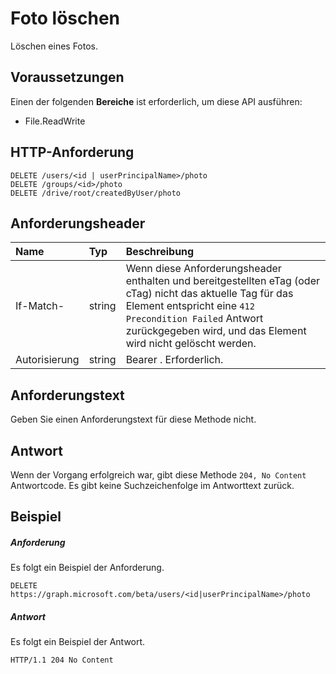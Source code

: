 # <a name="delete-photo"></a>Foto löschen

Löschen eines Fotos.
## <a name="prerequisites"></a>Voraussetzungen
Einen der folgenden **Bereiche** ist erforderlich, um diese API ausführen:

  * File.ReadWrite

## <a name="http-request"></a>HTTP-Anforderung
<!-- { "blockType": "ignored" } -->
```http
DELETE /users/<id | userPrincipalName>/photo
DELETE /groups/<id>/photo
DELETE /drive/root/createdByUser/photo

```
## <a name="request-headers"></a>Anforderungsheader
| Name       | Typ | Beschreibung|
|:---------------|:--------|:----------|
| If-Match-  | string  | Wenn diese Anforderungsheader enthalten und bereitgestellten eTag (oder cTag) nicht das aktuelle Tag für das Element entspricht eine `412 Precondition Failed` Antwort zurückgegeben wird, und das Element wird nicht gelöscht werden.|
| Autorisierung  | string  | Bearer <token>. Erforderlich. |


## <a name="request-body"></a>Anforderungstext
Geben Sie einen Anforderungstext für diese Methode nicht.


## <a name="response"></a>Antwort
Wenn der Vorgang erfolgreich war, gibt diese Methode `204, No Content` Antwortcode. Es gibt keine Suchzeichenfolge im Antworttext zurück.

## <a name="example"></a>Beispiel
##### <a name="request"></a>Anforderung
Es folgt ein Beispiel der Anforderung.
<!-- {
  "blockType": "request",
  "name": "delete_photo"
}-->
```http
DELETE https://graph.microsoft.com/beta/users/<id|userPrincipalName>/photo
```
##### <a name="response"></a>Antwort
Es folgt ein Beispiel der Antwort.
<!-- {
  "blockType": "response",
  "truncated": false
} -->
```http
HTTP/1.1 204 No Content
```

<!-- uuid: 8fcb5dbc-d5aa-4681-8e31-b001d5168d79
2015-10-25 14:57:30 UTC -->
<!-- {
  "type": "#page.annotation",
  "description": "Delete photo",
  "keywords": "",
  "section": "documentation",
  "tocPath": ""
}-->
